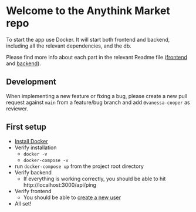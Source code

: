 # Welcome to the Anythink Market repo

To start the app use Docker. It will start both frontend and backend, including all the relevant dependencies, and the db.

Please find more info about each part in the relevant Readme file ([frontend](frontend/readme.md) and [backend](backend/README.md)).

## Development

When implementing a new feature or fixing a bug, please create a new pull request against `main` from a feature/bug branch and add `@vanessa-cooper` as reviewer.

## First setup
* [Install Docker](https://docs.docker.com/get-docker/)
* Verify installation 
  * `docker -v`
  * `docker-compose -v`
* run `docker-compose up` from the project root directory
* Verify backend
  * If everything is working correctly, you should be able to hit http://localhost:3000/api/ping
* Verify frontend
  * You should be able to [create a new user](http://localhost:3001/register)
* All set!